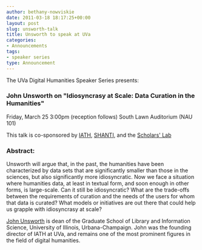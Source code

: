 ```yaml
---
author: bethany-nowviskie
date: 2011-03-18 18:17:25+00:00
layout: post
slug: unsworth-talk
title: Unsworth to speak at UVa
categories:
- Announcements
tags:
- speaker series
type: Announcement
---
```


The UVa Digital Humanities Speaker Series presents: 


### John Unsworth on "Idiosyncrasy at Scale: Data Curation in the Humanities"


Friday, March 25
3:00pm (reception follows)
South Lawn Auditorium (NAU 101)

This talk is co-sponsored by [IATH](http://iath.virginia.edu), [SHANTI](http://uvashanti.org), and the [Scholars' Lab](http://scholarslab.org)



### Abstract:

Unsworth will argue that, in the past, the humanities have been characterized by data sets that are significantly smaller than those in the sciences, but also significantly more idiosyncratic. Now we face a situation where humanities data, at least in textual form, and soon enough in other forms, is large-scale. Can it still be idiosyncratic? What are the trade-offs between the requirements of curation and the needs of the users for whom that data is curated? What models or initiatives are out there that could help us grapple with idiosyncrasy at scale?

[John Unsworth](http://www3.isrl.illinois.edu/~unsworth/) is dean of the Graduate School of Library and Information Science, University of Illinois, Urbana-Champaign.  John was the founding director of IATH at UVa, and remains one of the most prominent figures in the field of digital humanities.
